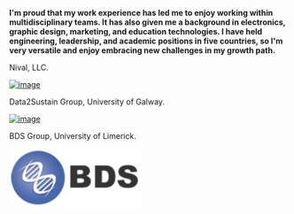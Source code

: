 **I'm proud that my work experience has led me to enjoy working within multidisciplinary teams. It has also given me a background in electronics, graphic design, marketing, and education technologies. I have held engineering, leadership, and academic positions in five countries, so I'm very versatile and enjoy embracing new challenges in my growth path.**



Nival, LLC.

[![image](https://github.com/darian16/darian16/assets/18060324/79368812-01f7-4f34-aa5f-759ff5e4b3e9)](https://github.com/nivalcode)

Data2Sustain Group, University of Galway.

[![image](https://github.com/bdsul/.github/blob/main/profile/d2s_logo.png)](https://data2sustain.ie)

BDS Group, University of Limerick.

[![image](https://github.com/bdsul/.github/blob/main/profile/bds_logo.png)](https://github.com/bdsul)

